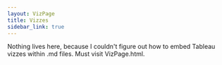 ```yaml
---
layout: VizPage
title: Vizzes
sidebar_link: true
---
```



Nothing lives here, because I couldn't figure out how to embed Tableau vizzes within .md files.  Must visit VizPage.html.